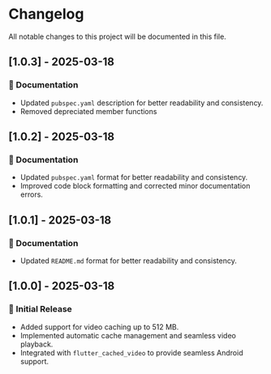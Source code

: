 # Changelog

All notable changes to this project will be documented in this file.


## [1.0.3] - 2025-03-18
### 📝 Documentation
- Updated `pubspec.yaml` description for better readability and consistency.
- Removed depreciated member functions

## [1.0.2] - 2025-03-18
### 📝 Documentation
- Updated `pubspec.yaml` format for better readability and consistency.
- Improved code block formatting and corrected minor documentation errors.

## [1.0.1] - 2025-03-18
### 📝 Documentation
- Updated `README.md` format for better readability and consistency.

## [1.0.0] - 2025-03-18
### 🎉 Initial Release
- Added support for video caching up to 512 MB.
- Implemented automatic cache management and seamless video playback.
- Integrated with `flutter_cached_video` to provide seamless Android support.
